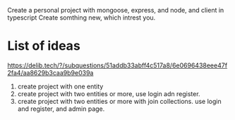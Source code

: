 Create a personal project with mongoose, express, and node, and client in typescript
Create somthing new, which intrest you.

# List of ideas #
https://delib.tech/?/subquestions/51addb33abff4c517a8/6e0696438eee47f2fa4/aa8629b3caa9b9e039a



1) create project with one entity
2) create project with two entities or more, use login adn register.
3) create project with two entities or more with join collections. use login and register, and admin page.


